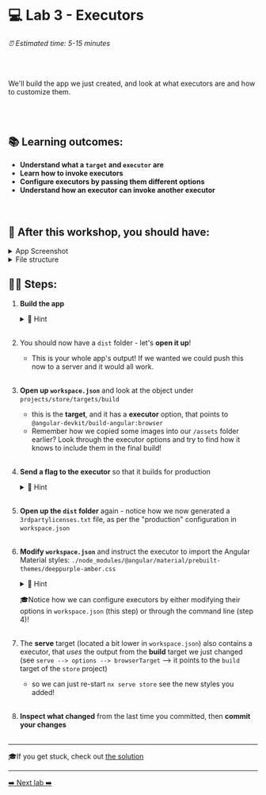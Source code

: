 # 💻 Lab 3 - Executors

###### ⏰ Estimated time: 5-15 minutes
<br />

We'll build the app we just created, and look at what executors are and how to customize them.

<br /><br />

## 📚 Learning outcomes:

- **Understand what a `target` and `executor` are**
- **Learn how to invoke executors**
- **Configure executors by passing them different options**
- **Understand how an executor can invoke another executor**
<br /><br /><br />

## 📲 After this workshop, you should have:

<details>
  <summary>App Screenshot</summary>
  <img src="../assets/lab3_screenshot.png" width="500" alt="screenshot of lab3 result">
</details>

<details>
  <summary>File structure</summary>
  <img src="../assets/lab3_directory-structure.png" height="700" alt="lab3 file structure">
</details>

## 🏋️‍♀️ Steps:

1. **Build the app**

   <details>
   <summary>🐳 Hint</summary>
   <img src="../assets/lab3_build_cmds.png" alt="Nx executor command structure">
   </details>
   <br /> 

2. You should now have a `dist` folder - let's **open it up**!
   - This is your whole app's output! If we wanted we could push this now to a server and it would all work.
   <br /> <br /> 
3. **Open up `workspace.json`** and look at the object under `projects/store/targets/build`
   - this is the **target**, and it has a **executor** option, that points to `@angular-devkit/build-angular:browser`
   - Remember how we copied some images into our `/assets` folder earlier? Look through the executor options and try to find how it knows to include them in the final build!
   <br /> <br /> 
4. **Send a flag to the executor** so that it builds for production

   <details>
   <summary>🐳 Hint</summary>

   `--configuration=production`

   </details>
   <br /> 

5. **Open up the `dist` folder** again - notice how we now generated a `3rdpartylicenses.txt` file, as per the "production" configuration in `workspace.json`
   <br /> <br /> 
6. **Modify `workspace.json`** and instruct the executor to import the Angular Material styles: `./node_modules/@angular/material/prebuilt-themes/deeppurple-amber.css`

   <details>
    <summary>🐳 Hint</summary>
    
    Add it to: `"styles": ["apps/store/src/styles.css"]`
   </details>

   🎓Notice how we can configure executors by either modifying their options in `workspace.json` (this step) or through the command line (step 4)!
   <br /> <br /> 

7. The **serve** target (located a bit lower in `workspace.json`) also contains a executor, that _uses_ the output from the **build** target we just changed
   (see `serve --> options --> browserTarget` --> it points to the `build` target of the `store` project)
   - so we can just re-start `nx serve store` see the new styles you added!
   <br /> <br /> 
8. **Inspect what changed** from the last time you committed, then **commit your changes**
   <br /> <br /> 

---

🎓If you get stuck, check out [the solution](SOLUTION.md)

---

[➡️ Next lab ➡️](../lab4/LAB.md)
